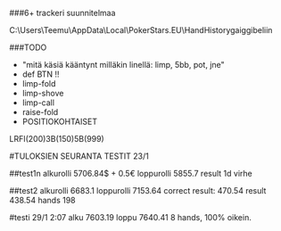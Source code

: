 ###6+ trackeri suunnitelmaa

C:\Users\Teemu\AppData\Local\PokerStars.EU\HandHistorygaiggibeliin

###TODO

- "mitä käsiä kääntynt milläkin linellä: limp, 5bb, pot, jne"
- def BTN !!
- limp-fold
- limp-shove
- limp-call
- raise-fold
- POSITIOKOHTAISET





LRFI(200)3B(150)5B(999)




#TULOKSIEN SEURANTA TESTIT 23/1


##test1n
alkurolli 5706.84$ + 0.5€
loppurolli 5855.7
result 1d virhe

##test2
alkurolli 6683.1
loppurolli 7153.64
correct result: 470.54
result 438.54
hands 198

#testi 29/1 2:07
alku 7603.19
loppu 7640.41
8 hands, 100% oikein.



